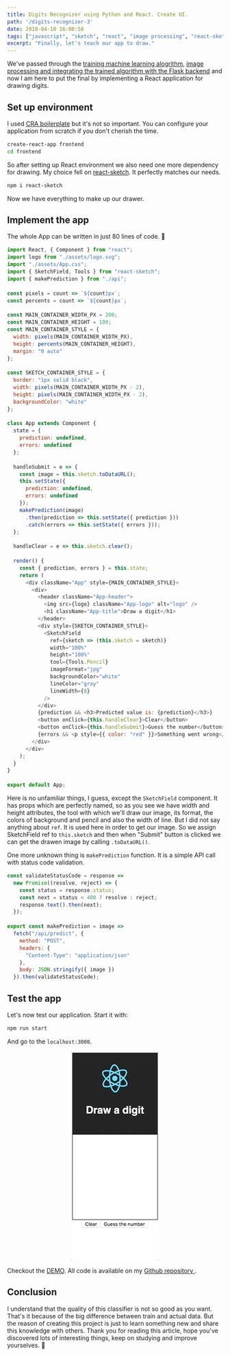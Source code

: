 ```yaml
---
title: Digits Recognizer using Python and React. Create UI.
path: '/digits-recognizer-3'
date: 2018-04-10 16:00:58
tags: ["javascript", "sketch", "react", "image processing", "react-sketch"]
excerpt: "Finally, let's teach our app to draw."
---
```


We've passed through the [training machine learning alogrithm](/blog/digits-recognizer-python-flask-react-1), [image processing and integrating the trained algorithm with the Flask backend](/blog/digits-recognizer-python-flask-react-2) and now I am here to put the final by implementing a React application for drawing digits.

## Set up environment

I used [CRA boilerplate](https://github.com/facebook/create-react-app) but it's not so important. You can configure your application from scratch if you don't cherish the time.

```sh
create-react-app frontend
cd frontend
```

So after setting up React environment we also need one more dependency for drawing. My choice fell on [react-sketch](https://github.com/tbolis/react-sketch). It perfectly matches our needs.

```sh
npm i react-sketch
```

Now we have everything to make up our drawer.

## Implement the app

The whole App can be written in just 80 lines of code. 🙂

```js
import React, { Component } from "react";
import logo from "./assets/logo.svg";
import "./assets/App.css";
import { SketchField, Tools } from "react-sketch";
import { makePrediction } from "./api";

const pixels = count => `${count}px`;
const percents = count => `${count}px`;

const MAIN_CONTAINER_WIDTH_PX = 200;
const MAIN_CONTAINER_HEIGHT = 100;
const MAIN_CONTAINER_STYLE = {
  width: pixels(MAIN_CONTAINER_WIDTH_PX),
  height: percents(MAIN_CONTAINER_HEIGHT),
  margin: "0 auto"
};

const SKETCH_CONTAINER_STYLE = {
  border: "1px solid black",
  width: pixels(MAIN_CONTAINER_WIDTH_PX - 2),
  height: pixels(MAIN_CONTAINER_WIDTH_PX - 2),
  backgroundColor: "white"
};

class App extends Component {
  state = {
    prediction: undefined,
    errors: undefined
  };

  handleSubmit = e => {
    const image = this.sketch.toDataURL();
    this.setState({
      prediction: undefined,
      errors: undefined
    });
    makePrediction(image)
      .then(prediction => this.setState({ prediction }))
      .catch(errors => this.setState({ errors }));
  };

  handleClear = e => this.sketch.clear();

  render() {
    const { prediction, errors } = this.state;
    return (
      <div className="App" style={MAIN_CONTAINER_STYLE}>
        <div>
          <header className="App-header">
            <img src={logo} className="App-logo" alt="logo" />
            <h1 className="App-title">Draw a digit</h1>
          </header>
          <div style={SKETCH_CONTAINER_STYLE}>
            <SketchField
              ref={sketch => (this.sketch = sketch)}
              width="100%"
              height="100%"
              tool={Tools.Pencil}
              imageFormat="jpg"
              backgroundColor="white"
              lineColor="gray"
              lineWidth={8}
            />
          </div>
          {prediction && <h3>Predicted value is: {prediction}</h3>}
          <button onClick={this.handleClear}>Clear</button>
          <button onClick={this.handleSubmit}>Guess the number</button>
          {errors && <p style={{ color: "red" }}>Something went wrong</p>}
        </div>
      </div>
    );
  }
}

export default App;
```

Here is no unfamiliar things, I guess, except the `SketchField` component. It has props which are perfectly named, so as you see we have width and height attributes, the tool with which we'll draw our image, its format, the colors of background and pencil and also the width of line. But I did not say anything about `ref`. It is used here in order to get our image. So we assign SketchField ref to `this.sketch` and then when "Submit" button is clicked we can get the drawen image by calling `.toDataURL()`.

One more unknown thing is `makePrediction` function. It is a simple API call with status code validation.

```js
const validateStatusCode = response =>
  new Promise((resolve, reject) => {
    const status = response.status;
    const next = status < 400 ? resolve : reject;
    response.text().then(next);
  });

export const makePrediction = image =>
  fetch("/api/predict", {
    method: "POST",
    headers: {
      "Content-Type": "application/json"
    },
    body: JSON.stringify({ image })
  }).then(validateStatusCode);
```

## Test the app

Let's now test our application. Start it with:

```sh
npm run start
```

And go to the `localhost:3000`.

<img src="./assets/digits-recognizer-3/guess.gif" style="display: block; margin:1rem auto;"/>

Checkout the [DEMO](web-digits-recognizer.herokuapp.com). All code is available on my [Github repository ](https://github.com/teimurjan/digits-recognizer).

## Conclusion

I understand that the quality of this classifier is not so good as you want. That's it because of the big difference between train and actual data. But the reason of creating this project is just to learn something new and share this knowledge with others. Thank you for reading this article, hope you've discovered lots of interesting things, keep on studying and improve yourselves. 🙌
